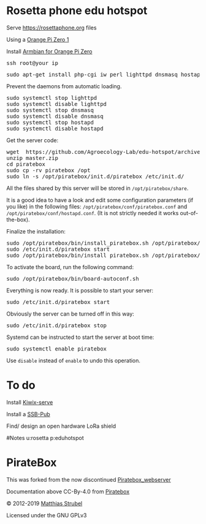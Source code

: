 # Rosetta phone edu hotspot

Serve https://rosettaphone.org files 

Using a [Orange Pi Zero 1](https://s.click.aliexpress.com/e/_9iQsGD) 

Install [Armbian for Orange Pi Zero](https://www.armbian.com/orange-pi-zero/)
<pre class="code">
ssh root@your_ip
</pre>
<pre class="code">
sudo apt-get install php-cgi iw perl lighttpd dnsmasq hostapd python zip avahi-daemon hostapd libcgi-pm-perl
</pre>

<p>
Prevent the daemons from automatic loading.
</p>
<pre class="code">sudo systemctl stop lighttpd
sudo systemctl disable lighttpd
sudo systemctl stop dnsmasq
sudo systemctl disable dnsmasq
sudo systemctl stop hostapd
sudo systemctl disable hostapd</pre>

<p>
Get the server code:
</p>
<pre class="code">wget  https://github.com/Agroecology-Lab/edu-hotspot/archive/refs/heads/master.zip
unzip master.zip
cd piratebox
sudo cp -rv piratebox /opt
sudo ln -s /opt/piratebox/init.d/piratebox /etc/init.d/</pre>

<p>
All the files shared by this server will be stored in <code>/opt/piratebox/share</code>.
</p>

<p>
It is a good idea to have a look and edit some configuration parameters (if you like) in the following files: <code>/opt/piratebox/conf/piratebox.conf</code> and <code>/opt/piratebox/conf/hostapd.conf</code>. (It is not strictly needed it works out-of-the-box).
</p>

<p>
Finalize the installation:
</p>
<pre class="code">sudo /opt/piratebox/bin/install_piratebox.sh /opt/piratebox/conf/piratebox.conf part2
sudo /etc/init.d/piratebox start
sudo /opt/piratebox/bin/install_piratebox.sh /opt/piratebox/conf/piratebox.conf imageboard</pre>

<p>
To activate the board, run the following command:
</p>
<pre class="code">sudo /opt/piratebox/bin/board-autoconf.sh</pre>

<p>
Everything is now ready. It is possible to start your server:
</p>
<pre class="code">sudo /etc/init.d/piratebox start</pre>

<p>
Obviously the server can be turned off in this way:
</p>
<pre class="code">sudo /etc/init.d/piratebox stop</pre>

<p>
Systemd can be instructed to start the server at boot time:
</p>
<pre class="code">sudo systemctl enable piratebox</pre>

<p>
Use <code>disable</code> instead of <code>enable</code> to undo this operation.  
</p>

</div>

# To do
Install [Kiwix-serve](https://www.kiwix.org/en/downloads/kiwix-serve/)

Install a [SSB-Pub](https://people.iola.dk/arj/2020/03/04/how-to-setup-a-pub-for-ssb-browser/)

Find/ design an open hardware LoRa shield

#Notes
u:rosetta
p:eduhotspot
# PirateBox   

This was forked from the now discontinued [Piratebox_webserver](https://github.com/PierreMartin/PirateBoxScripts_Webserver)

Documentation above CC-By-4.0 from [Piratebox](https://piratebox.cc/raspberry_pi:diy:armbian)

© 2012-2019 [Matthias Strubel](mailto:matthias.strubel@aod-rpg.de) 

Licensed under the GNU GPLv3
